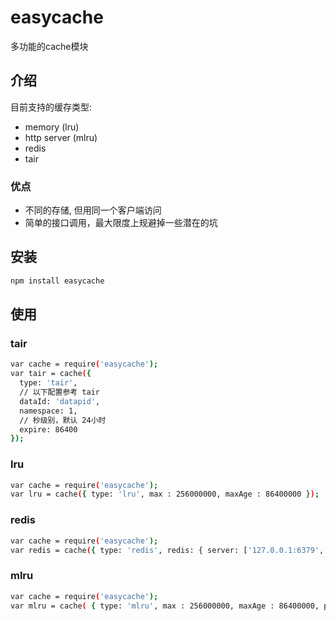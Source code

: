 easycache
=========

多功能的cache模块

## 介绍

目前支持的缓存类型:

- memory (lru)
- http server (mlru)
- redis
- tair

### 优点

- 不同的存储, 但用同一个客户端访问
- 简单的接口调用，最大限度上规避掉一些潜在的坑


## 安装

```bash
npm install easycache
```

## 使用

### tair

```bash
var cache = require('easycache');
var tair = cache({
  type: 'tair',
  // 以下配置参考 tair 
  dataId: 'datapid',
  namespace: 1,
  // 秒级别，默认 24小时
  expire: 86400
});
```

### lru

```bash
var cache = require('easycache');
var lru = cache({ type: 'lru', max : 256000000, maxAge : 86400000 });
```

### redis

```bash
var cache = require('easycache');
var redis = cache({ type: 'redis', redis: { server: ['127.0.0.1:6379', '127.0.0.1:6378'], password: 'helloworld' } });
```

### mlru

```bash
var cache = require('easycache');
var mlru = cache( { type: 'mlru', max : 256000000, maxAge : 86400000, port: port });
```
